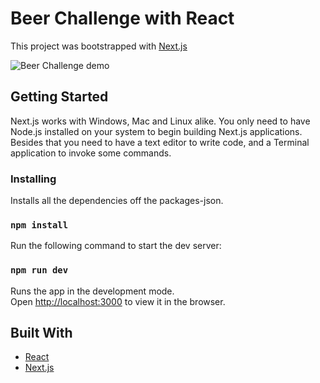 # Beer Challenge with React
This project was bootstrapped with [Next.js](https://github.com/zeit/next.js)

![Beer Challenge demo](https://media.giphy.com/media/Ws3hFLxNmKZ4WhxwT3/giphy.gif)

## Getting Started

Next.js works with Windows, Mac and Linux alike. You only need to have Node.js installed on your system to begin building Next.js applications.
Besides that you need to have a text editor to write code, and a Terminal application to invoke some commands.

### Installing

Installs all the dependencies off the packages-json.
### `npm install`


Run the following command to start the dev server:
### `npm run dev`

Runs the app in the development mode.<br />
Open [http://localhost:3000](http://localhost:3000) to view it in the browser.

## Built With
* [React](https://github.com/facebook/react)
* [Next.js](https://github.com/zeit/next.js)



